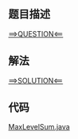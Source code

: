 ## 题目描述

[==>QUESTION<==](https://leetcode.cn/problems/maximum-level-sum-of-a-binary-tree/)

## 解法

[==>SOLUTION<==](https://leetcode.cn/problems/maximum-level-sum-of-a-binary-tree/solution/zui-da-ceng-nei-yuan-su-he-by-leetcode-s-2tm4/)

## 代码

[MaxLevelSum.java](https://github.com/Marshal7cc/leetcode-java/blob/master/src/bfs/MaxLevelSum.java)

